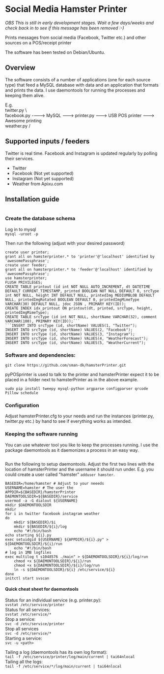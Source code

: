 # Social Media Hamster Printer
*OBS This is still in early development stages. Wait a few days/weeks and check back in to see if this message has been removed :-)*

Prints messages from social media (Facebook, Twitter etc.) and other sources on a POS/receipt printer

The software has been tested on Debian/Ubuntu.

## Overview

The software consists of a number of applications (one for each source type) that feed a MySQL database with data and an application that formats and prints the data. I use daemontools for running the processes and keeping them alive.

E.g.  
twitter.py \  
facebook.py ----> MySQL ---> printer.py  ---> USB POS printer ---> Awesome printing  
weather.py /

## Supported inputs / feeders
Twitter is real time. Facebook and Instagram is updated regularly by polling their services.
* Twitter
* Facebook (Not yet supported)
* Instagram (Not yet supported)
* Weather from Apixu.com

## Installation guide
```apt-get install mysql-server
```

### Create the database schema
Log in to mysql  
```mysql -uroot -p```

Then run the following (adjust with your desired password)
```CREATE DATABASE hamsterprinter CHARACTER SET utf8mb4 COLLATE utf8mb4_unicode_ci;
create user printer;
grant all on hamsterprinter.* to 'printer'@'localhost' identified by 'awesomePassphrase';
create user feeder;
grant all on hamsterprinter.* to 'feeder'@'localhost' identified by 'awesomePassphrase';
use hamsterprinter;
FLUSH PRIVILEGES;
CREATE TABLE printout (id int NOT NULL AUTO_INCREMENT, dt DATETIME DEFAULT CURRENT_TIMESTAMP, printed BOOLEAN NOT NULL DEFAULT 0, srcType int NOT NULL, height INT DEFAULT NULL, printedImg MEDIUMBLOB DEFAULT NULL, printedImgRotated BOOLEAN DEFAULT 0, printedImgMimeType VARCHAR(30) DEFAULT NULL, jdoc JSON , PRIMARY KEY(ID));
CREATE INDEX idx_printout ON printout(dt, printed, srcType, height, printedImgMimeType);
CREATE TABLE srcType (id int NOT NULL, shortName VARCHAR(32), comment VARCHAR(100), PRIMARY KEY(ID));```
```INSERT INTO srcType (id, shortName) VALUES(1, "Twitter");
INSERT INTO srcType (id, shortName) VALUES(2, "Facebook");
INSERT INTO srcType (id, shortName) VALUES(3, "Instagram");
INSERT INTO srcType (id, shortName) VALUES(4, "WeatherForecast");
INSERT INTO srcType (id, shortName) VALUES(5, "WeatherCurrent");
```

### Software and dependencies:
```git clone https://github.com/sman-dk/pyPOSprinter.git
git clone https://github.com/sman-dk/hamsterPrinter.git
```
pyPOSprinter is used to talk to the printer and hamsterPrinter expect it to be placed in a folder next to hamsterPrinter as in the above example.

```sudo apt-get install libmysqlclient-dev python-pip
sudo pip install tweepy mysql-python argparse configparser qrcode Pillow schedule
```

### Configuration ###
Adjust hamsterPrinter.cfg to your needs and run the instances (printer.py, twitter.py etc.) by hand to see if everything works as intended.

### Keeping the software running
You can use whatever tool you like to keep the processes running. I use the package daemontools as it daemonizes a process in an easy way.  
```sudo apt-get install daemontools daemontools-run
```
Run the following to setup daemontools. Adjust the first two lines with the location of hamsterPrinter and the username it should run under. E.g. you could create a user called "hamster" `adduser hamster`.

```sudo -s
BASEDIR=/home/hamster # Adjust to your neeeds
USERNAME=hamster # The user the
APPDIR=${BASEDIR}/hamsterPrinter
DAEMONTOOLSDIR=${BASEDIR}/service
usermod -a -G dialout ${USERNAME}
mkdir $DAEMONTOOLSDIR
mkdir 
for i in twitter facebook instagram weather
do
    mkdir ${BASEDIR}/$i
    mkdir ${BASEDIR/${i}/log
    echo "#!/bin/bash
echo starting ${i}.py
exec setuidgid ${USERNAME} ${APPDIR}/${i}.py" > ${DAEMONTOOLSDIR}/${i}/run
    echo "#!/bin/bash
# log in 1MB logfiles
exec multilog t s1048576 ./main" > ${DAEMONTOOLSDIR}/${i}/log/run
    chmod +x ${DAEMONTOOLSDIR}/${i}/run
    chmod +x ${DAEMONTOOLSDIR}/${i}/log/run
    ln -s ${DAEMONTOOLSDIR}/${i} /etc/service/${i}
done
initctl start svscan
```

#### Quick cheat sheet for daemontools
Status for an individual service (e.g. printer.py):  
`svstat /etc/service/printer`  
Status for all services:  
`svstat /etc/service/*`  
Stop a service:  
`svc -d /etc/service/printer`  
Stop all services  
`svc -d /etc/service/*`  
Starting a service:  
`svc -u <path>`  

Tailing a log (daemontools has its own log format):  
`tail -f /etc/service/printer/log/main/current | tai64nlocal`  
Tailing all the logs:  
`tail -f /etc/service/*/log/main/current | tai64nlocal`  

